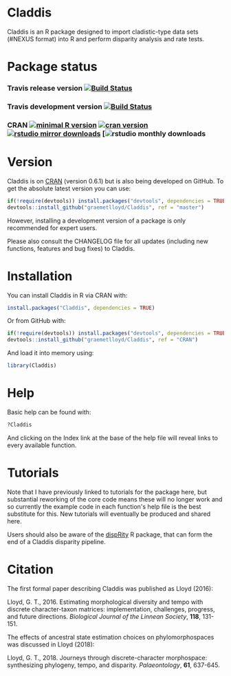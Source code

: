 # Claddis

Claddis is an R package designed to import cladistic-type data sets (#NEXUS format) into R and perform disparity analysis and rate tests.

# Package status

### Travis release version [![Build Status](https://travis-ci.org/TGuillerme/Claddis.svg?branch=CRAN)](https://travis-ci.org/graemetlloyd/Claddis)

### Travis development version [![Build Status](https://travis-ci.org/TGuillerme/Claddis.svg?branch=master)](https://travis-ci.org/graemetlloyd/Claddis)

### CRAN [![minimal R version](https://img.shields.io/badge/R%3E%3D-3.3.3-6666ff.svg)](https://cran.r-project.org/) [![cran version](https://www.r-pkg.org/badges/version/Claddis)](https://cran.r-project.org/package=Claddis) [![rstudio mirror downloads](http://cranlogs.r-pkg.org/badges/grand-total/Claddis)](https://github.com/metacran/cranlogs.app) [![rstudio monthly downloads](http://cranlogs.r-pkg.org/badges/Claddis)

# Version

Claddis is on [CRAN](https://cran.r-project.org/package=Claddis) (version 0.6.1) but is also being developed on GitHub. To get the absolute latest version you can use:

```r
if(!require(devtools)) install.packages("devtools", dependencies = TRUE)
devtools::install_github("graemetlloyd/Claddis", ref = "master")
```

However, installing a development version of a package is only recommended for expert users.

Please also consult the CHANGELOG file for all updates (including new functions, features and bug fixes) to Claddis.

# Installation

You can install Claddis in R via CRAN with:

```r
install.packages("Claddis", dependencies = TRUE)
```

Or from GitHub with:

```r
if(!require(devtools)) install.packages("devtools", dependencies = TRUE)
devtools::install_github("graemetlloyd/Claddis", ref = "CRAN")
```

And load it into memory using:

```r
library(Claddis)
```

# Help

Basic help can be found with:

```r
?Claddis
```

And clicking on the Index link at the base of the help file will reveal links to every available function.

# Tutorials

Note that I have previously linked to tutorials for the package here, but substantial reworking of the core code means these will no longer work and so currently the example code in each function's help file is the best substitute for this. New tutorials will eventually be produced and shared here.

Users should also be aware of the [dispRity](https://cran.r-project.org/package=dispRity) R package, that can form the end of a Claddis disparity pipeline.

# Citation

The first formal paper describing Claddis was published as Lloyd (2016):

Lloyd, G. T., 2016. Estimating morphological diversity and tempo with discrete character-taxon matrices: implementation, challenges, progress, and future directions. *Biological Journal of the Linnean Society*, **118**, 131-151.

The effects of ancestral state estimation choices on phylomorphospaces was discussed in Lloyd (2018):

Lloyd, G. T., 2018. Journeys through discrete-character morphospace: synthesizing phylogeny, tempo, and disparity. *Palaeontology*, **61**, 637-645.
